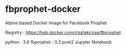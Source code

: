 # fbprophet-docker

Alpine based Docker Image for Facebook Prophet

Registry : https://hub.docker.com/r/safakcirag/fbprophet

python : 3.6 
fbprophet : 0.3.post2 
Jupyter Notebook
